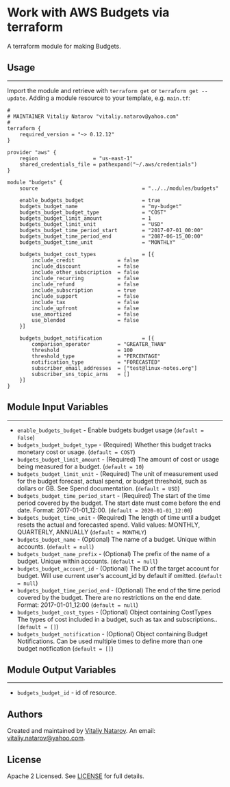 # Work with AWS Budgets via terraform

A terraform module for making Budgets.


## Usage
----------------------
Import the module and retrieve with ```terraform get``` or ```terraform get --update```. Adding a module resource to your template, e.g. `main.tf`:

```
#
# MAINTAINER Vitaliy Natarov "vitaliy.natarov@yahoo.com"
#
terraform {
    required_version = "~> 0.12.12"
}

provider "aws" {
    region                  = "us-east-1"
    shared_credentials_file = pathexpand("~/.aws/credentials")
}

module "budgets" {
    source                                  = "../../modules/budgets"

    enable_budgets_budget                   = true
    budgets_budget_name                     = "my-budget"
    budgets_budget_budget_type              = "COST"
    budgets_budget_limit_amount             = 1
    budgets_budget_limit_unit               = "USD"
    budgets_budget_time_period_start        = "2017-07-01_00:00"
    budgets_budget_time_period_end          = "2087-06-15_00:00"
    budgets_budget_time_unit                = "MONTHLY"

    budgets_budget_cost_types               = [{
        include_credit              = false
        include_discount            = false
        include_other_subscription  = false
        include_recurring           = false
        include_refund              = false
        include_subscription        = true
        include_support             = false
        include_tax                 = false
        include_upfront             = false
        use_amortized               = false
        use_blended                 = false
    }]

    budgets_budget_notification             = [{
        comparison_operator         = "GREATER_THAN"
        threshold                   = 100
        threshold_type              = "PERCENTAGE"
        notification_type           = "FORECASTED"
        subscriber_email_addresses  = ["test@linux-notes.org"]
        subscriber_sns_topic_arns   = []
    }]
}
```

## Module Input Variables
----------------------
- `enable_budgets_budget` - Enable budgets budget usage (`default = False`)
- `budgets_budget_budget_type` - (Required) Whether this budget tracks monetary cost or usage. (`default = COST`)
- `budgets_budget_limit_amount` - (Required) The amount of cost or usage being measured for a budget. (`default = 10`)
- `budgets_budget_limit_unit` - (Required) The unit of measurement used for the budget forecast, actual spend, or budget threshold, such as dollars or GB. See Spend documentation. (`default = USD`)
- `budgets_budget_time_period_start` - (Required) The start of the time period covered by the budget. The start date must come before the end date. Format: 2017-01-01_12:00. (`default = 2020-01-01_12:00`)
- `budgets_budget_time_unit` - (Required) The length of time until a budget resets the actual and forecasted spend. Valid values: MONTHLY, QUARTERLY, ANNUALLY (`default = MONTHLY`)
- `budgets_budget_name` - (Optional) The name of a budget. Unique within accounts. (`default = null`)
- `budgets_budget_name_prefix` - (Optional) The prefix of the name of a budget. Unique within accounts. (`default = null`)
- `budgets_budget_account_id` - (Optional) The ID of the target account for budget. Will use current user's account_id by default if omitted. (`default = null`)
- `budgets_budget_time_period_end` - (Optional) The end of the time period covered by the budget. There are no restrictions on the end date. Format: 2017-01-01_12:00 (`default = null`)
- `budgets_budget_cost_types` - (Optional) Object containing CostTypes The types of cost included in a budget, such as tax and subscriptions.. (`default = []`)
- `budgets_budget_notification` - (Optional) Object containing Budget Notifications. Can be used multiple times to define more than one budget notification (`default = []`)

## Module Output Variables
----------------------
- `budgets_budget_id` - id of resource.


## Authors

Created and maintained by [Vitaliy Natarov](https://github.com/SebastianUA). An email: [vitaliy.natarov@yahoo.com](vitaliy.natarov@yahoo.com).

## License

Apache 2 Licensed. See [LICENSE](https://github.com/SebastianUA/terraform/blob/master/LICENSE) for full details.
